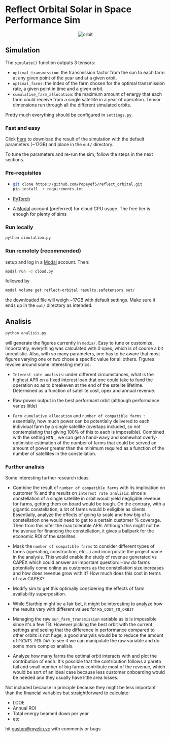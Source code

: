  # Reflect Orbital Solar in Space Performance Sim

<div align="center">
  <img src="media/orbit.gif" alt="orbit"/>
</div>

## Simulation

The `simulate()` function outputs 3 tensors:
* `optimal_transmission`: the transmission factor from the sun to each farm at any given point of the year and at a given orbit. 
* `optimal_farms`: the index of the farm chosen for the optimal transmission rate, a given point in time and a given orbit.
* `cumulative_farm_allocation`: the maximum amount of energy that each farm could receive from a single satellite in a year of operation. Tensor dimensions run through all the different simulated orbits.

Pretty much everything should be configured in `settings.py`.

### Fast and easy

Click [here](https://drive.google.com/file/d/1uKxBfArj3dqMb1flkqKNwYFkRO3NUJQO/view?usp=sharing) to download the result of the simulation with the default parameters (~17GB) and place in the `out/` directory. 

To tune the parameters and re-run the sim, follow the steps in the next sections.

### Pre-requisites

* ```sh
  git clone https://github.com/Popeyef5/reflect_orbital.git
  pip install -r requirements.txt
  ```
        
* [PyTorch](https://pytorch.org/get-started/locally/)

* A [Modal](https://modal.com) account (preferred) for cloud GPU usage. The free tier is enough for plenty of sims

### Run locally

```sh
python simulation.py
```

### Run remotely (recommended)

setup and log in a [Modal](https://modal.com) account. Then: 
```sh
modal run -d cloud.py
```
followed by
```sh
modal volume get reflect-orbital results.safetensors out/
```
the downloaded file will weigh ~17GB with default settings. Make sure it ends up in the `out/` directory as intended.

## Analisis

```sh
python analisis.py
```
will generate the figures currently in `media/`. Easy to tune or customize. Importantly, everything was calculated with 0 opex, which is of course a bit unrealistic. Also, with so many parameters, one has to be aware that most figures varying one or two chose a specific value for all others. Figures revolve around some interesting metrics:

* `Interest rate analisis`: under different circumstances, what is the highest APR on a fixed interest loan that one could take to fund the operation so as to breakeven at the end of the satelite lifetime. Determined as a function of satellite cost, opex and annual revenue.

* Raw power output in the best performant orbit (although performance varies little)

* `Farm cumulative allocation` and `number of compatible farms `: essentially, how much power can be potentially delivered to each individual farm by a single satellite (overlaps included, so not contemplating that giving 100% of this to each is impossible). Combined with the setting `MIN_`, we can get a hand-wavy and somewhat overly-optimistic estimation of the number of farms that could be served an amount of power greater than the minimum required as a function of the number of satellites in the constellation. 

### Further analisis

Some interesting further research ideas:

* Combine the result of `number of compatible farms` with its implication on customer % and the results on `interest rate analisis`: since a constellation of a single satellite in orbit woudl yield negligible revenue for farms, getting them on board would be tough. On the contrary, with a gigantic constellation, a lot of farms would b eeligible as clients. Essentially, analyze the effects of going to scale and how big of a constellation one would need to get to a certain customer % coverage. Then from this infer the max tolerable APR. Although this might not be the avenue for financing the constellation, it gives a ballpark for the economic ROI of the satellites.

* Mask the `number of compatible farms` to consider different types of farms (operating, construction, etc...) and incorporate the project name in the analysis. This would enable the study of revenue generated vs CAPEX which could answer an important question: How do farms potentially come online as customers as the constellation size increases and how does revenue grow with it? How much does this cost in terms of raw CAPEX? 

* Modify sim to get this optimally considering the effects of farm availability superposition.

* While Starthip might be a fair bet, it might be interesting to analyze how the results vary with different values for `KG_COST_TO_ORBIT`

* Managing the raw `sun_farm_transmission` variable as is is impossible since it's a few TB. However picking the best orbit with the current settings and seeing that the difference in performance compared to other orbits is not huge, a good analysis would be to reduce the amount of `POINTS_PER_DAY` to see if we can manipulate the raw variable and do some more complex analisis.

* Analyze how many farms the optimal orbit interacts with and plot the contribution of each. It's possible that the contribution follows a pareto tail and small number of big farms contribute most of the revenue, which would be sort of an ideal case because less customer onboarding would be needed and they usually have little area losses.

Not included because in principle because they might be less important than the financial variables but straightforward to calculate:

* LCOE
* Annual ROI
* Total energy beamed down per year
* etc

hit gaston@myelin.vc with comments or bugs